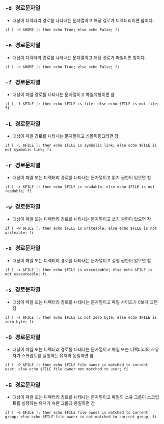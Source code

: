 ## `-d 경로문자열`
- 대상이 디렉터리 경로를 나타내는 문자열이고 해당 결로가 디렉터리이면 참이다.
```
if [ -d $HOME ]; then echo True; else echo False; fi
```

## `-e 경로문자열`
- 대상이 디렉터리 경로를 나타내는 문자열이고 해당 경로가 파일이면 참이다.
```
if [ -e $HOME ]; then echo True; else echo False; fi
```

## `-f 경로문자열`
- 대상이 파일 경로를 나타내는 문자열이고 파일유형이면 참
```
if [ -f $FILE ]; then echo $FILE is file; else echo $FILE is not file; fi
```

## `-L 경로문자열`
- 대상이 파일 경로를 나타내는 문자열이고  심볼릭링크라면 참
```
if [ -L $FILE ]; then echo $FILE is symbolic link; else echo $FILE is not symbolic link; fi
```

## `-r 경로문자열`
- 대상이 파일 또는 디렉터리 경로를 나타내는 문자열이고 읽기 권한이 있으면 참 
```
if [ -r $FILE ]; then echo $FILE is readable; else echo $FILE is not readable; fi
```

## `-w 경로문자열`
- 대상이 파일 또는 디렉터리 경로를 나타내는 문자열이고 쓰기 권한이 있으면 참 
```
if [ -w $FILE ]; then echo $FILE is writeable; else echo $FILE is not writeable; fi
```

## `-x 경로문자열`
- 대상이 파일 또는 디렉터리 경로를 나타내는 문자열이고 실행 권한이 있으면 참 
```
if [ -x $FILE ]; then echo $FILE is executeable; else echo $FILE is not executeable; fi
```

## `-s 경로문자열`
- 대상이 파일 또는 디렉터리 경로를 나태나는 문자열이고 파일 사이즈가 0보다 크면 참
```
if [ -s $FILE ]; then echo $FILE is not zero byte; else echo $FILE is zero byte; fi
```

## `-O 경로문자열`
- 대상이 파일 또는 디렉터리 경로를 나태나는 문자열이고 파일 또는 디렉터리의 소유자가 스크립트를 실행하는 유저와 동일하면 참
```
if [ -O $FILE ]; then echo $FILE file owner is matched to current user; else echo $FILE file owner not matched to user; fi
```

## `-G 경로문자열`
- 대상이 파일 또는 디렉터리 경로를 나태나는 문자열이고 파일의 소유 그룹이 스크립트를 실행하는 유저가 속한 그룹과 동일하면 참
```
if [ -G $FILE ]; then echo $FILE file owner is matched to current group; else echo $FILE file owner is not matched to current group; fi
```